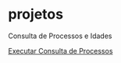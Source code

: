 # projetos
 Consulta de Processos e Idades


<a href="https://filipemilk.github.io/projetos/processo/index.html">Executar Consulta de Processos